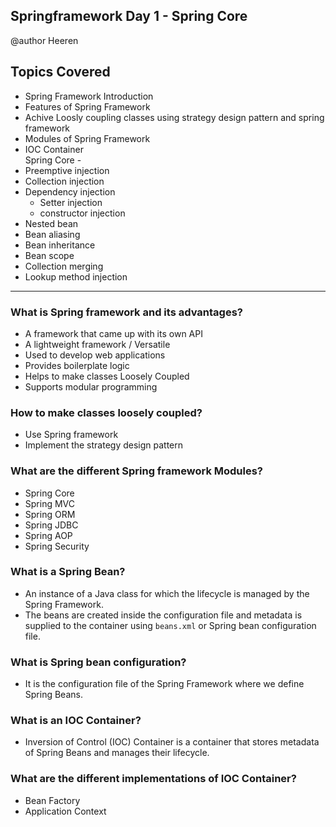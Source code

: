## Springframework Day 1 - Spring Core 

 @author Heeren

 **Topics Covered**
--------------
- Spring Framework Introduction
- Features of Spring Framework
- Achive Loosly coupling classes using strategy design pattern and spring framework
- Modules of Spring Framework
- IOC Container    
   Spring Core -
- Preemptive injection
- Collection injection
- Dependency injection
    - Setter injection
    - constructor injection
- Nested bean
- Bean aliasing 
- Bean inheritance 
- Bean scope
- Collection merging 
- Lookup method injection
    
--------------
### What is Spring framework and its advantages?

- A framework that came up with its own API
- A lightweight framework / Versatile
- Used to develop web applications
- Provides boilerplate logic
- Helps to make classes Loosely Coupled
- Supports modular programming

### How to make classes loosely coupled?
- Use Spring framework
- Implement the strategy design pattern

### What are the different Spring framework Modules?
- Spring Core
- Spring MVC
- Spring ORM
- Spring JDBC
- Spring AOP
- Spring Security

### What is a Spring Bean?
- An instance of a Java class for which the lifecycle is managed by the Spring Framework.
- The beans are created inside the configuration file and metadata is supplied to the container using `beans.xml` or Spring bean configuration file.

### What is Spring bean configuration?
- It is the configuration file of the Spring Framework where we define Spring Beans.

### What is an IOC Container?
- Inversion of Control (IOC) Container is a container that stores metadata of Spring Beans and manages their lifecycle.

### What are the different implementations of IOC Container?
- Bean Factory
- Application Context


